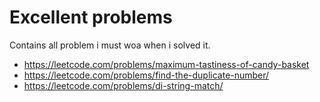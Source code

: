# Excellent problems

Contains all problem i must woa when i solved it. 

- https://leetcode.com/problems/maximum-tastiness-of-candy-basket
- https://leetcode.com/problems/find-the-duplicate-number/
- https://leetcode.com/problems/di-string-match/
